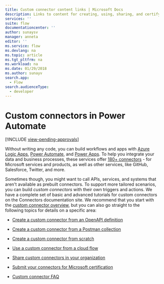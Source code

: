 ```yaml
---
title: Custom connector content links | Microsoft Docs
description: Links to content for creating, using, sharing, and certifying custom connectors.
services: ''
suite: flow
documentationcenter: ''
author: sunaysv
manager: anneta
editor: ''
ms.service: flow
ms.devlang: na
ms.topic: article
ms.tgt_pltfrm: na
ms.workload: na
ms.date: 01/29/2018
ms.author: sunayv
search.app: 
  - Flow
search.audienceType: 
  - developer
---
```

# Custom connectors in Power Automate
[!INCLUDE [view-pending-approvals](../includes/cc-rebrand.md)]

Without writing any code, you can build workflows and apps with [Azure Logic Apps](https://azure.microsoft.com/services/logic-apps), [Power Automate](https://flow.microsoft.com), and [Power Apps](https://powerapps.microsoft.com). To help you integrate your data and business processes, these services offer [180+ connectors](https://docs.microsoft.com/connectors/) - for Microsoft services and products, as well as other services, like GitHub, Salesforce, Twitter, and more. 

Sometimes though, you might want to call APIs, services, and systems that aren't available as prebuilt connectors. To support more tailored scenarios, you can build *custom connectors* with their own triggers and actions. We have a complete set of basic and advanced tutorials for custom connectors on the Connectors documentation site. We recommend that you start with the [custom connector overview](https://docs.microsoft.com/connectors/custom-connectors/), but you can also go straight to the following topics for details on a specific area:

* [Create a custom connector from an OpenAPI definition](https://docs.microsoft.com/connectors/custom-connectors/define-openapi-definition)

* [Create a custom connector from a Postman collection](https://docs.microsoft.com/connectors/custom-connectors/define-postman-collection)

* [Create a custom connector from scratch](https://docs.microsoft.com/connectors/custom-connectors/define-blank)

* [Use a custom connector from a cloud flow](https://docs.microsoft.com/connectors/custom-connectors/use-custom-connector-flow)

* [Share custom connectors in your organization](https://docs.microsoft.com/connectors/custom-connectors/share)

* [Submit your connectors for Microsoft certification](https://docs.microsoft.com/connectors/custom-connectors/submit-certification)

* [Custom connector FAQ](https://docs.microsoft.com/connectors/custom-connectors/faq)
